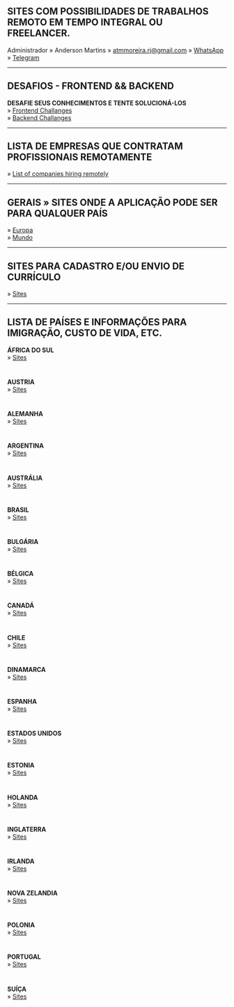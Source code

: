 ## SITES COM POSSIBILIDADES DE TRABALHOS REMOTO EM TEMPO INTEGRAL OU FREELANCER.
<!-- Unwatch 38 Star 172 fork 40 -->

Administrador » Anderson Martins » [atmmoreira.rj@gmail.com](mailto:atmmoreira.rj@gmail.com) » [WhatsApp](https://api.whatsapp.com/send?phone=5521992890362) » [Telegram](https://telegram.me/atmmoreira)

---

## DESAFIOS - FRONTEND && BACKEND

**DESAFIE SEUS CONHECIMENTOS E TENTE SOLUCIONÁ-LOS**\
» [Frontend Challanges](https://github.com/felipefialho/frontend-challenges)\
» [Backend Challanges](https://github.com/CollabCodeTech/backend-challenges)

---

## LISTA DE EMPRESAS QUE CONTRATAM PROFISSIONAIS REMOTAMENTE

» [List of companies hiring remotely](https://docs.google.com/spreadsheets/d/1wZEx8plCn2cAHo9TY5Z5NGb3VBjuvkupSZ1miLM8cEQ/edit#gid=397298860)

---

## GERAIS » SITES ONDE A APLICAÇÃO PODE SER PARA QUALQUER PAÍS

» [Europa](europa.md)\
» [Mundo](mundo.md)

---

## SITES PARA CADASTRO E/OU ENVIO DE CURRÍCULO

» [Sites](sites.md)

---

## LISTA DE PAÍSES E INFORMAÇÕES PARA IMIGRAÇÃO, CUSTO DE VIDA, ETC.

**ÁFRICA DO SUL**\
» [Sites](paises/africadosul/africadosul.md)

#

**AUSTRIA**\
» [Sites](paises/austria/austria.md)

#

**ALEMANHA**\
» [Sites](paises/alemanha/alemanha.md)

#

**ARGENTINA**\
» [Sites](paises/argentina/argentina.md)

#

**AUSTRÁLIA**\
» [Sites](paises/australia/australia.md)

#

**BRASIL**\
» [Sites](paises/brasil/brasil.md)

#

**BULGÁRIA**\
» [Sites](paises/bulgaria/bulgaria.md)

#

**BÉLGICA**\
» [Sites](paises/belgica/belgica.md)

#

**CANADÁ**\
» [Sites](paises/canada/canada.md)

#

**CHILE**\
» [Sites](paises/chile/chile.md)

#

**DINAMARCA**\
» [Sites](paises/dinamarca/dinamarca.md)

#

**ESPANHA**\
» [Sites](paises/espanha/espanha.md)

#

**ESTADOS UNIDOS**\
» [Sites](paises/eua/eua.md)

#

**ESTONIA**\
» [Sites](paises/estonia/estonia.md)

#

**HOLANDA**\
» [Sites](paises/holanda/holanda.md)

#

**INGLATERRA**\
» [Sites](paises/inglaterra/inglaterra.md)

#

**IRLANDA**\
» [Sites](paises/irlanda/irlanda.md)

#

**NOVA ZELANDIA**\
» [Sites](paises/novazelandia/nova-zelandia.md)

#

**POLONIA**\
» [Sites](paises/polonia/polonia.md)

#

**PORTUGAL**\
» [Sites](paises/portugal/portugal.md)

#

**SUÍÇA**\
» [Sites](paises/suica/suica.md)
